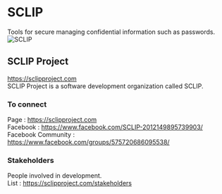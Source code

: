 # SCLIP
Tools for secure managing confidential information such as passwords.<br />
![SCLIP](https://sclipproject.com/img/etc/001.JPG)

## SCLIP Project
https://sclipproject.com<br />
SCLIP Project is a software development organization called SCLIP.


### To connect
Page : https://sclipproject.com<br />
Facebook : https://www.facebook.com/SCLIP-2012149895739903/<br />
Facebook Community : https://www.facebook.com/groups/575720686095538/<br />

### Stakeholders
People involved in development. <br />
List : https://sclipproject.com/stakeholders
